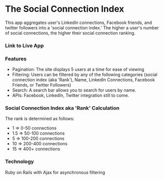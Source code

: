 # The Social Connection Index

This app aggregates user's LinkedIn connections, Facebook friends, and twitter followers into a 'social connection index.' The higher a user's number of social connections, the higher their social connection ranking.

### Link to Live App

### Features
* Pagination: The site displays 5 users at a time for ease of viewing
* Filtering: Users can be filtered by any of the following categories (social connection index (aka 'Rank'), Name, LinkedIn Connections, Facebook Friends, or Twitter Followers)
* Search: A search bar allows you to search for users by name.
* APIs: Facebook, LinkedIn, Twitter integration still to come.

### Social Connection Index aka 'Rank' Calculation
The rank is determined as follows:
  * 1 => 0-50 connections 
  * 1.5 => 50-100 connections 
  * 5 => 100-200 connections 
  * 10 => 200-400 connections
  * 15 => 400+ connections

### Technology
  Ruby on Rails with Ajax for asynchronous filtering 
